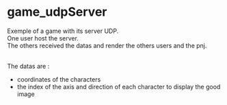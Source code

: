 # game_udpServer
Exemple of a game with its server UDP.<br>
One user host the server.<br>
The others received the datas and render the others users and the pnj.<br><br>

The datas are :<br>
- coordinates of the characters
- the index of the axis and direction of each character to display the good image
